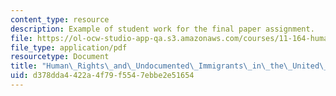 ```yaml
---
content_type: resource
description: Example of student work for the final paper assignment.
file: https://ol-ocw-studio-app-qa.s3.amazonaws.com/courses/11-164-human-rights-at-home-and-abroad-fall-2015/d378dda4422a4f79f5547ebbe2e51654_MIT11_164F15_HumanRights.pdf
file_type: application/pdf
resourcetype: Document
title: "Human\_Rights\_and\_Undocumented\_Immigrants\_in\_the\_United\_States"
uid: d378dda4-422a-4f79-f554-7ebbe2e51654
---
```

